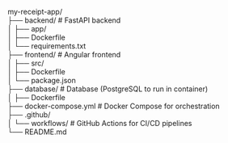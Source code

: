 my-receipt-app/  
├── backend/           # FastAPI backend  
│   ├── app/  
│   ├── Dockerfile  
│   └── requirements.txt  
├── frontend/          # Angular frontend  
│   ├── src/  
│   ├── Dockerfile  
│   └── package.json  
├── database/          # Database (PostgreSQL to run in container)  
│   ├── Dockerfile  
├── docker-compose.yml # Docker Compose for orchestration  
├── .github/  
│   └── workflows/     # GitHub Actions for CI/CD pipelines  
└── README.md  
